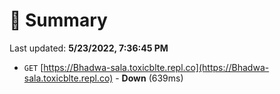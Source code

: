 # 📖 Summary
Last updated: **5/23/2022, 7:36:45 PM**

- `GET` [https://Bhadwa-sala.toxicblte.repl.co](https://Bhadwa-sala.toxicblte.repl.co) - **Down** (639ms)
